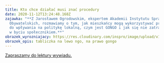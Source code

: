```yaml
---
title: Kto chce działać musi znać procedury
date: 2020-11-12T13:24:48.168Z
zajawka: "**Z Jarosławem Ogrodowskim, ekspertem Akademii Instytutu Spraw
  Obywatelskich, rozmawiamy o tym, jak mieszkańcy mogą wykorzystywać prawo
  do wpływania na politykę lokalną, czym jest GONGO i jak się nie zatracić
  w byciu społecznikiem.**"
obrazek_wyrozniajacy: https://res.cloudinary.com/inspro/image/upload/v1605187289/aiso/Zdj%C4%99cia%20szkolenia/gONGO768.jpg
obrazek_opis: tabliczka na lewo ngo, na prawo gongo
---
```

[Zapraszamy do lektury wywiadu.](https://instytutsprawobywatelskich.pl/kto-chce-dzialac-musi-znac-procedury/)